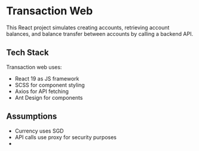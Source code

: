 # Transaction Web

This React project simulates creating accounts, retrieving account balances, and balance transfer between accounts by calling a backend API.

## Tech Stack

Transaction web uses:

- React 19 as JS framework
- SCSS for component styling
- Axios for API fetching
- Ant Design for components

## Assumptions

- Currency uses SGD
- API calls use proxy for security purposes
- 